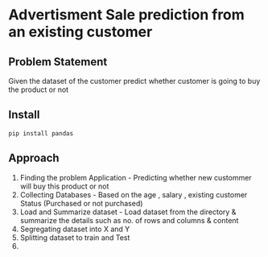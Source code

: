 
# Advertisment Sale prediction from an existing customer 

## Problem Statement 
  Given the dataset of the customer predict whether customer is going to buy the product or not 


## Install

``` 
pip install pandas
```


## Approach 
1. Finding the problem Application - Predicting whether new custommer will buy this product or not 
2. Collecting Databases - Based on the age , salary , existing customer Status (Purchased or not purchased)  
3. Load and Summarize dataset - Load dataset from the directory & summarize the details such as no. of rows and columns & content 
4. Segregating dataset into X and Y 
5. Splitting dataset to train and Test 
6. 
